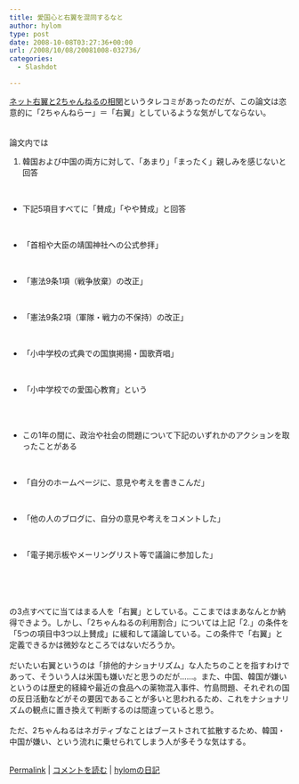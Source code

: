 ```yaml
---
title: 愛国心と右翼を混同するなと
author: hylom
type: post
date: 2008-10-08T03:27:36+00:00
url: /2008/10/08/20081008-032736/
categories:
  - Slashdot

---
```

 [ネット右翼と2ちゃんねるの相関][1]というタレコミがあったのだが、この論文は恣意的に「2ちゃんねらー」＝「右翼」としているような気がしてならない。  
</br>   
論文内では</br> 

  1. 韓国および中国の両方に対して、「あまり」「まったく」親しみを感じないと回答 

</br> 

  * 下記5項目すべてに「賛成」「やや賛成」と回答 
</br> 

  * 「首相や大臣の靖国神社への公式参拝」 

</br> 

  * 「憲法9条1項（戦争放棄）の改正」 
</br> 

  * 「憲法9条2項（軍隊・戦力の不保持）の改正」 
</br> 

  * 「小中学校の式典での国旗掲揚・国歌斉唱」 
</br> 

  * 「小中学校での愛国心教育」という 
</br>  
</br> 

  * この1年の間に、政治や社会の問題について下記のいずれかのアクションを取ったことがある 
</br> 

  * 「自分のホームページに、意見や考えを書きこんだ」 

</br> 

  * 「他の人のブログに、自分の意見や考えをコメントした」 
</br> 

  * 「電子掲示板やメーリングリスト等で議論に参加した」 
</br>  
</br>  
</br>  
</br>   
の3点すべてに当てはまる人を「右翼」としている。ここまではまあなんとか納得できよう。しかし、「2ちゃんねるの利用割合」については上記「2.」の条件を「5つの項目中3つ以上賛成」に緩和して議論している。この条件で「右翼」と定義できるかは微妙なところではないだろうか。</br>  
</br>   
だいたい右翼というのは「排他的ナショナリズム」な人たちのことを指すわけであって、そういう人は米国も嫌いだと思うのだが……。また、中国、韓国が嫌いというのは歴史的経緯や最近の食品への薬物混入事件、竹島問題、それぞれの国の反日活動などがその要因であることが多いと思われるため、これをナショナリズムの観点に置き換えて判断するのは間違っていると思う。</br>  
</br>   
ただ、2ちゃんねるはネガティブなことはブーストされて拡散するため、韓国・中国が嫌い、という流れに乗せられてしまう人が多そうな気はする。</br>  
</br> 

   [Permalink][2] |    [コメントを読む][3] |    [hylomの日記][4] 

</br>

 [1]: http://slashdot.jp/firehose.pl?op=view&id=37006
 [2]: http://slashdot.jp/~hylom/journal/454622
 [3]: http://slashdot.jp/~hylom/journal/454622#acomments
 [4]: http://slashdot.jp/~hylom/journal/
